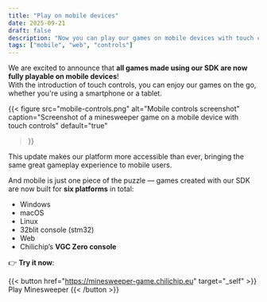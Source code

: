 ```yaml
---
title: "Play on mobile devices"
date: 2025-09-21
draft: false
description: "Now you can play our games on mobile devices with touch controls!"
tags: ["mobile", "web", "controls"]
---
```


We are excited to announce that **all games made using our SDK are now fully playable on mobile devices**!  
With the introduction of touch controls, you can enjoy our games on the go, whether you're using a smartphone or a tablet. 

{{< figure
    src="mobile-controls.png"
    alt="Mobile controls screenshot"
    caption="Screenshot of a minesweeper game on a mobile device with touch controls"
    default="true"
>}}

This update makes our platform more accessible than ever, bringing the same great gameplay experience to mobile users.  

And mobile is just one piece of the puzzle — games created with our SDK are now built for **six platforms** in total:  
- Windows  
- macOS  
- Linux  
- 32blit console (stm32)
- Web  
- Chilichip’s **VGC Zero console**

👉 **Try it now**:

{{< button href="https://minesweeper-game.chilichip.eu" target="_self" >}}
Play Minesweeper
{{< /button >}}

